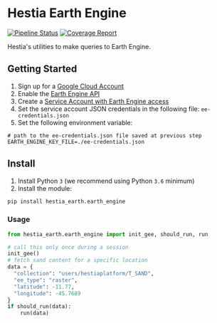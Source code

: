# Hestia Earth Engine

[![Pipeline Status](https://gitlab.com/hestia-earth/hestia-earth-engine/badges/master/pipeline.svg)](https://gitlab.com/hestia-earth/hestia-earth-engine/commits/master)
[![Coverage Report](https://gitlab.com/hestia-earth/hestia-earth-engine/badges/master/coverage.svg)](https://gitlab.com/hestia-earth/hestia-earth-engine/commits/master)

Hestia's utilities to make queries to Earth Engine.

## Getting Started

1. Sign up for a [Google Cloud Account](https://cloud.google.com)
2. Enable the [Earth Engine API](https://developers.google.com/earth-engine)
3. Create a [Service Account with Earth Engine access](https://developers.google.com/earth-engine/guides/service_account)
4. Set the service account JSON credentials in the following file: `ee-credentials.json`
5. Set the following environment variable:
```
# path to the ee-credentials.json file saved at previous step
EARTH_ENGINE_KEY_FILE=./ee-credentials.json
```

## Install

1. Install Python `3` (we recommend using Python `3.6` minimum)
2. Install the module:
```bash
pip install hestia_earth.earth_engine
```

### Usage

```python
from hestia_earth.earth_engine import init_gee, should_run, run

# call this only once during a session
init_gee()
# fetch sand content for a specific location
data = {
  "collection": "users/hestiaplatform/T_SAND",
  "ee_type": "raster",
  "latitude": -11.77,
  "longitude": -45.7689
}
if should_run(data):
    run(data)
```
